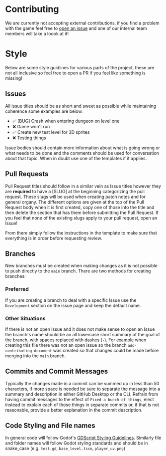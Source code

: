# Contributing

We are currently not accepting external contributions, if you find a problem with the game feel free to [open an issue](https://github.com/Degenerate-Games/shadows-below/issues/new/choose) and one of our internal team members will take a loook at it!

# Style

Below are some style guidlines for various parts of the project, these are not all inclusive so feel free to open a PR if you feel like something is missing!

## Issues

All issue titles should be as short and sweet as possible while maintaining coherence some examples are below.

- ✅ [BUG] Crash when entering dungeon on level one
- ❌ Game won't run
- ✅ Create new test level for 3D sprites
- ❌ Testing things

Issue bodies should contain more information about what is going wrong or what needs to be done and the comments should be used for conversation about that topic. When in doubt use one of the templates if it applies.

## Pull Requests

Pull Request titles should follow in a similar vein as Issue titles however they are **required** to have a [SLUG] at the beginning categorizing the pull request. These slugs will be used when creating patch notes and for general organy. The different options are given at the top of the Pull Request body when it is first created, copy one of those into the title and then delete the section that has them before submitting the Pull Request. If you feel that none of the existing slugs apply to your pull request, open an Issue!  

From there simply follow the instructions in the template to make sure that everything is in order before requesting review.

## Branches

New branches must be created when making changes as it is not possible to push directly to the `main` branch. There are two methods for creating branches:

### Preferred

If you are creating a branch to deal with a specific Issue use the `Development` section on the issue page and keep the default name.

### Other Situations

If there is not an open Issue and it does not make sense to open an Issue the branch's name should be an all lowercase short summary of the goal of the branch, with spaces replaced with dashes (`-`). For example when creating this file there was not an open issue so the branch `add-contributing-document` was created so that changes could be made before merging into the `main` branch.

## Commits and Commit Messages

Typically the changes made in a commit can be summed up in less than 50 characters, if more space is needed be sure to separate the message into a summary and description in either GitHub Desktop or the CLI. Refrain from having commit messages to the effect of `Fixed a bunch of things`, elect instead to explain each of those things in separate commits or, if that is not reasonable, provide a better explanation in the commit description.

## Code Styling and File names

In general code will follow Godot's [GDScript Styling Guidelines](https://docs.godotengine.org/en/stable/tutorials/scripting/gdscript/gdscript_styleguide.html). Similarly file and folder names will follow Godot styling standards and should be in snake_case (e.g. `test.gd`, `base_level.tscn`, `player_uv.png`)
